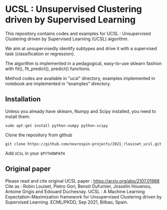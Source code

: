 UCSL : Unsupervised Clustering driven by Supervised Learning
===============================

This repository contains codes and examples for UCSL : Unsupervised Clustering driven by Supervised Learning (UCSL) algorithm.

We aim at unsupervisedly identify subtypes and drive it with a supervised task (classification or regression).

The algorithm is implemented in a pedagogical, easy-to-use sklearn fashion with fit(), fit_predict(), predict() functions.

Method codes are available in "ucsl" directory, examples implemented in notebook are implemented in "examples" directory.

Installation
------------
Unless you already have sklearn, Numpy and Scipy installed, you need to install them:

```
sudo apt-get install python-numpy python-scipy
```

Clone the repository from github
```
git clone https://github.com/neurospin-projects/2021_rlouiset_ucsl.git
```

Add `UCSL` in your `$PYTHONPATH`


Original paper
-------

Please read and cite original UCSL paper : https://arxiv.org/abs/2107.01988
Cite as : 
Robin Louiset, Pietro Gori, Benoit Dufumier, Josselin Houenou, Antoine Grigis and Edouard Duchesnay. 
UCSL : A Machine Learning Expectation-Maximization framework for Unsupervised Clustering driven by Supervised Learning. 
ECML/PKDD, Sep 2021, Bilbao, Spain. 

